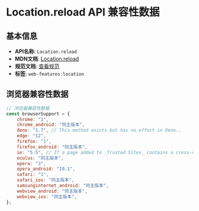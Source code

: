 # Location.reload API 兼容性数据

## 基本信息

- **API名称**: `Location.reload`
- **MDN文档**: [Location.reload](https://developer.mozilla.org/docs/Web/API/Location/reload)
- **规范文档**: [查看规范](https://html.spec.whatwg.org/multipage/nav-history-apis.html#dom-location-reload-dev)
- **标签**: `web-features:location`

## 浏览器兼容性数据

```javascript
// 浏览器兼容性数据
const browserSupport = {
    chrome: "1",
    chrome_android: "同主版本",
    deno: "1.7", // This method exists but has no effect in Deno.,
    edge: "12",
    firefox: "1",
    firefox_android: "同主版本",
    ie: "5.5", // If a page added to _Trusted Sites_ contains a cross-origin iframe, then calling `reload()` from with...,
    oculus: "同主版本",
    opera: "3",
    opera_android: "10.1",
    safari: "1",
    safari_ios: "同主版本",
    samsunginternet_android: "同主版本",
    webview_android: "同主版本",
    webview_ios: "同主版本",
};

```

